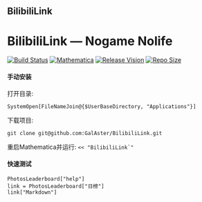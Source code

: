 ## BilibiliLink

# BilibiliLink — Nogame Nolife

[![Build Status](https://travis-ci.org/GalAster/BilibiliLink.svg?branch=master)](https://travis-ci.org/GalAster/BilibiliLink)
[![Mathematica](https://img.shields.io/badge/Mathematica-%3E%3D10.0-brightgreen.svg)](https://www.wolfram.com/mathematica/)
[![Release Vision](https://img.shields.io/badge/release-v0.5.0-ff69b4.svg)](https://github.com/GalAster/BilibiliLink/releases)
[![Repo Size](https://img.shields.io/github/repo-size/GalAster/BilibiliLink.svg)](https://github.com/GalAster/BilibiliLink.git)

#### 手动安装

打开目录:

`SystemOpen[FileNameJoin@{$UserBaseDirectory, "Applications"}]`

下载项目:

`git clone git@github.com:GalAster/BilibiliLink.git`

重启Mathematica并运行: ``<< "BilibiliLink`"``

#### 快速测试

```mma
PhotosLeaderboard["help"]
link = PhotosLeaderboard["日榜"]
link["Markdown"]
```